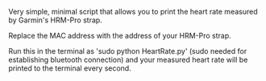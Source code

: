 Very simple, minimal script that allows you to print the heart rate measured by Garmin's HRM-Pro strap.

Replace the MAC address with the address of your HRM-Pro strap. 


Run this in the terminal as 'sudo python HeartRate.py' (sudo needed for establishing bluetooth connection) and your measured heart rate will be printed to the terminal every second.
